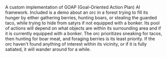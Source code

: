 A custom implementation of GOAP (Goal-Oriented Action Plan) AI framework. Included is a demo about an orc in a forest trying to fill its hunger by either gathering berries, hunting boars, or stealing the guarded taco, while trying to hide from satyrs if not equipped with a bonker. Its pool of actions will depend on what objects are within its surrounding area and if it is currently equipped with a bonker. The orc prioritizes sneaking for tacos, then hunting for boar meat, and foraging berries is its least priority. If the orc haven't found anything of interest within its vicinity, or if it is fully satiated, it will wander around for a while.
